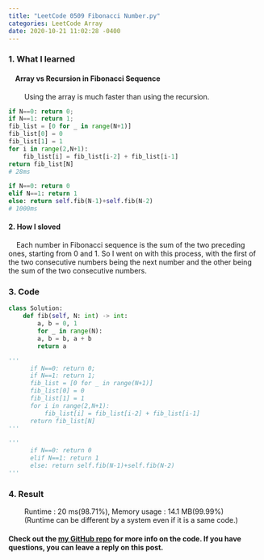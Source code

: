 ```yaml
---
title: "LeetCode 0509 Fibonacci Number.py"
categories: LeetCode Array
date: 2020-10-21 11:02:28 -0400
---
```


### 1. What I learned
#### &nbsp;&nbsp;&nbsp;&nbsp;Array vs Recursion in Fibonacci Sequence
&nbsp;&nbsp;&nbsp;&nbsp;&nbsp;&nbsp;&nbsp;&nbsp;Using the array is much faster than using the recursion.
```python
if N==0: return 0;
if N==1: return 1;
fib_list = [0 for _ in range(N+1)]
fib_list[0] = 0
fib_list[1] = 1
for i in range(2,N+1):
    fib_list[i] = fib_list[i-2] + fib_list[i-1]
return fib_list[N]
# 28ms
```
```python
if N==0: return 0
elif N==1: return 1
else: return self.fib(N-1)+self.fib(N-2)
# 1000ms
```

#### 2. How I sloved
&nbsp;&nbsp;&nbsp;&nbsp;Each number in Fibonacci sequence is the sum of the two preceding ones, starting from 0 and 1. So I went on with this process, with the first of the two consecutive numbers being the next number and the other being the sum of the two consecutive numbers.

### 3. Code
```python
class Solution:
    def fib(self, N: int) -> int:
    	a, b = 0, 1
    	for _ in range(N):
        a, b = b, a + b
    	return a

'''
      if N==0: return 0;
      if N==1: return 1;
      fib_list = [0 for _ in range(N+1)]
      fib_list[0] = 0
      fib_list[1] = 1
      for i in range(2,N+1):
          fib_list[i] = fib_list[i-2] + fib_list[i-1]
      return fib_list[N]
'''

'''
      if N==0: return 0
      elif N==1: return 1
      else: return self.fib(N-1)+self.fib(N-2)
'''
```

### 4. Result
&nbsp;&nbsp;&nbsp;&nbsp;&nbsp;&nbsp;&nbsp;&nbsp;Runtime : 20 ms(98.71%), Memory usage : 14.1 MB(99.99%)  
&nbsp;&nbsp;&nbsp;&nbsp;&nbsp;&nbsp;&nbsp;&nbsp;(Runtime can be different by a system even if it is a same code.)

#### Check out the [my GitHub repo][hyuk-gh] for more info on the code. If you have questions, you can leave a reply on this post.
[hyuk-gh]:   https://github.com/dlgur1994/StudyAlgorithms
